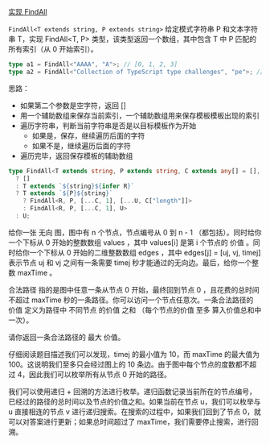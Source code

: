 [实现 FindAll](https://github.com/type-challenges/type-challenges/blob/main/questions/21104-medium-findall/README.md)

`FindAll<T extends string, P extends string>` 给定模式字符串 P 和文本字符串 T，实现 FindAll<T, P> 类型，该类型返回一个数组，其中包含 T 中 P 匹配的所有索引（从 0 开始索引）。

```ts
type a1 = FindAll<"AAAA", "A">; // [0, 1, 2, 3]
type a2 = FindAll<"Collection of TypeScript type challenges", "pe">; // [16, 27]
```

思路：

- 如果第二个参数是空字符，返回 []
- 用一个辅助数组来保存当前索引，一个辅助数组用来保存模板模板出现的索引
- 遍历字符串，判断当前字符串是否是以目标模板作为开始
  - 如果是，保存，继续遍历后面的字符
  - 如果不是，继续遍历后面的字符
- 遍历完毕，返回保存模板的辅助数组

```ts
type FindAll<T extends string, P extends string, C extends any[] = [], U extends any[] = []> = P extends ""
  ? []
  : T extends `${string}${infer R}`
  ? T extends `${P}${string}`
    ? FindAll<R, P, [...C, 1], [...U, C["length"]]>
    : FindAll<R, P, [...C, 1], U>
  : U;
```

给你一张 无向 图，图中有 n 个节点，节点编号从 0 到 n - 1 （都包括）。同时给你一个下标从 0 开始的整数数组 values ，其中 values[i] 是第 i 个节点的 价值 。同时给你一个下标从 0 开始的二维整数数组 edges ，其中 edges[j] = [uj, vj, timej] 表示节点 uj 和 vj 之间有一条需要 timej 秒才能通过的无向边。最后，给你一个整数 maxTime 。

合法路径 指的是图中任意一条从节点 0 开始，最终回到节点 0 ，且花费的总时间 不超过 maxTime 秒的一条路径。你可以访问一个节点任意次。一条合法路径的 价值 定义为路径中 不同节点 的价值 之和 （每个节点的价值 至多 算入价值总和中一次）。

请你返回一条合法路径的 最大 价值。

仔细阅读题目描述我们可以发现，timej 的最小值为 10，而 maxTime 的最大值为 100。这说明我们至多只会经过图上的 10 条边。由于图中每个节点的度数都不超过 4，因此我们可以枚举所有从节点 0 开始的路径。

我们可以使用递归 + 回溯的方法进行枚举。递归函数记录当前所在的节点编号，已经过的路径的总时间以及节点的价值之和。如果当前在节点 u，我们可以枚举与 u 直接相连的节点 v 进行递归搜索。在搜索的过程中，如果我们回到了节点 0，就可以对答案进行更新；如果总时间超过了 maxTime，我们需要停止搜索，进行回溯。

